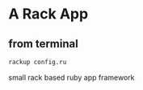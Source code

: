 # A Rack App

## from terminal 

````bash
rackup config.ru
````

small rack based ruby app framework

